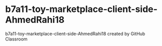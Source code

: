# b7a11-toy-marketplace-client-side-AhmedRahi18
b7a11-toy-marketplace-client-side-AhmedRahi18 created by GitHub Classroom
